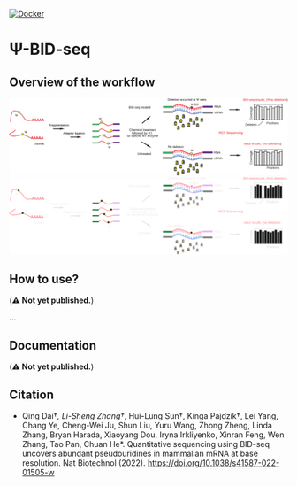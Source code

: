 [![Docker](https://img.shields.io/docker/pulls/y9ch/bidseq.svg)](https://hub.docker.com/r/y9ch/bidseq)

# &Psi;-BID-seq

## Overview of the workflow

<p align="center">
  <a href="https://y9c.github.io/pseudoU-BIDseq/Overall-Workflow#gh-light-mode-only">
    <img src="./docs/scheme.svg" />
  </a>
  <a href="https://y9c.github.io/pseudoU-BIDseq/Overall-Workflow#gh-dark-mode-only">
    <img src="./docs/scheme_dark.svg" />
  </a>
</p>

## How to use?

(**⚠ Not yet published.**)

...

## Documentation

(**⚠ Not yet published.**)

## Citation

- Qing Dai†_, Li-Sheng Zhang†_, Hui-Lung Sun†, Kinga Pajdzik†, Lei Yang, Chang Ye, Cheng-Wei Ju, Shun Liu, Yuru Wang, Zhong Zheng, Linda Zhang, Bryan Harada, Xiaoyang Dou, Iryna Irkliyenko, Xinran Feng, Wen Zhang, Tao Pan, Chuan He\*. Quantitative sequencing using BID-seq uncovers abundant pseudouridines in mammalian mRNA at base resolution. Nat Biotechnol (2022). https://doi.org/10.1038/s41587-022-01505-w
